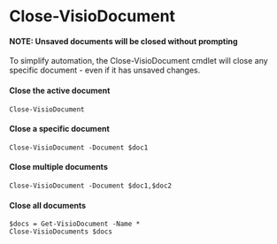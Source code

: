 # Close-VisioDocument

#### NOTE: Unsaved documents will be closed without prompting

To simplify automation, the Close-VisioDocument cmdlet will close any specific document - even if it has unsaved changes.

#### **Close the active document** <a id="closing-a-specific-document"></a>

```text
Close-VisioDocument
```

#### Close a specific document <a id="closing-a-specific-document"></a>

```
Close-VisioDocument -Document $doc1
```

#### Close multiple documents <a id="closing-multiple-documents"></a>

```text
Close-VisioDocument -Document $doc1,$doc2 
```

#### Close all documents <a id="close-all-documents"></a>

```text
$docs = Get-VisioDocument -Name *
Close-VisioDocuments $docs 
```

###  <a id="the-active-document"></a>

